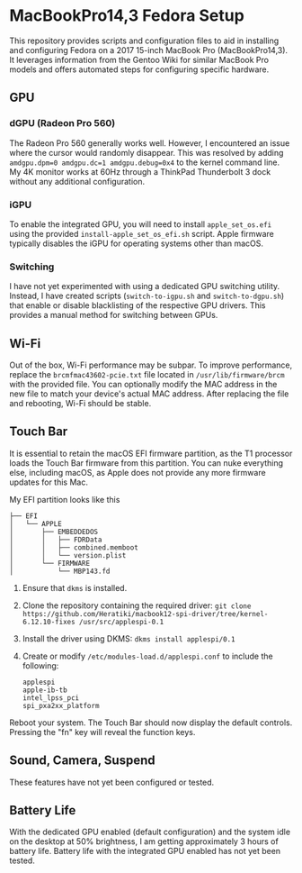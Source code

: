 # MacBookPro14,3 Fedora Setup

This repository provides scripts and configuration files to aid in installing and configuring Fedora on a 2017 15-inch MacBook Pro (MacBookPro14,3). It leverages information from the Gentoo Wiki for similar MacBook Pro models and offers automated steps for configuring specific hardware.

## GPU

### dGPU (Radeon Pro 560)

The Radeon Pro 560 generally works well. However, I encountered an issue where the cursor would randomly disappear. This was resolved by adding `amdgpu.dpm=0 amdgpu.dc=1 amdgpu.debug=0x4` to the kernel command line. My 4K monitor works at 60Hz through a ThinkPad Thunderbolt 3 dock without any additional configuration.

### iGPU

To enable the integrated GPU, you will need to install `apple_set_os.efi` using the provided `install-apple_set_os_efi.sh` script. Apple firmware typically disables the iGPU for operating systems other than macOS.

### Switching

I have not yet experimented with using a dedicated GPU switching utility. Instead, I have created scripts (`switch-to-igpu.sh` and `switch-to-dgpu.sh`) that enable or disable blacklisting of the respective GPU drivers. This provides a manual method for switching between GPUs.

## Wi-Fi

Out of the box, Wi-Fi performance may be subpar. To improve performance, replace the `brcmfmac43602-pcie.txt` file located in `/usr/lib/firmware/brcm` with the provided file. You can optionally modify the MAC address in the new file to match your device's actual MAC address. After replacing the file and rebooting, Wi-Fi should be stable.

## Touch Bar

It is essential to retain the macOS EFI firmware partition, as the T1 processor loads the Touch Bar firmware from this partition. You can nuke everything else, including macOS, as Apple does not provide any more firmware updates for this Mac.

My EFI partition looks like this
```
├── EFI
│   └── APPLE
│       ├── EMBEDDEDOS
│       │   ├── FDRData
│       │   ├── combined.memboot
│       │   └── version.plist
│       └── FIRMWARE
│           └── MBP143.fd
```

1. Ensure that `dkms` is installed.
2. Clone the repository containing the required driver:
   `git clone https://github.com/Heratiki/macbook12-spi-driver/tree/kernel-6.12.10-fixes /usr/src/applespi-0.1`
3. Install the driver using DKMS:
   `dkms install applespi/0.1`
4. Create or modify `/etc/modules-load.d/applespi.conf` to include the following:

   ```
   applespi
   apple-ib-tb
   intel_lpss_pci
   spi_pxa2xx_platform
   ```

Reboot your system. The Touch Bar should now display the default controls. Pressing the "fn" key will reveal the function keys.

## Sound, Camera, Suspend

These features have not yet been configured or tested.

## Battery Life

With the dedicated GPU enabled (default configuration) and the system idle on the desktop at 50% brightness, I am getting approximately 3 hours of battery life. Battery life with the integrated GPU enabled has not yet been tested.
